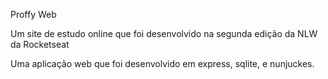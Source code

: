 Proffy Web

Um site de estudo online que foi desenvolvido na segunda edição da NLW da Rocketseat

Uma aplicação web que foi desenvolvido em express, sqlite, e nunjuckes.